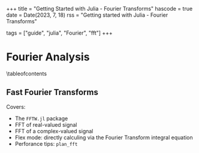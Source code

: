 +++
title = "Getting Started with Julia - Fourier Transforms"
hascode = true
date = Date(2023, 7, 18)
rss = "Getting started with Julia - Fourier Transforms"

tags = ["guide", "julia", "Fourier", "fft"]
+++

# Fourier Analysis

\tableofcontents

## Fast Fourier Transforms

Covers:
- The `FFTW.jl` package
- FFT of real-valued signal
- FFT of a complex-valued signal
- Flex mode: directly calculing via the Fourier Transform integral equation
- Perforance tips: `plan_fft`
